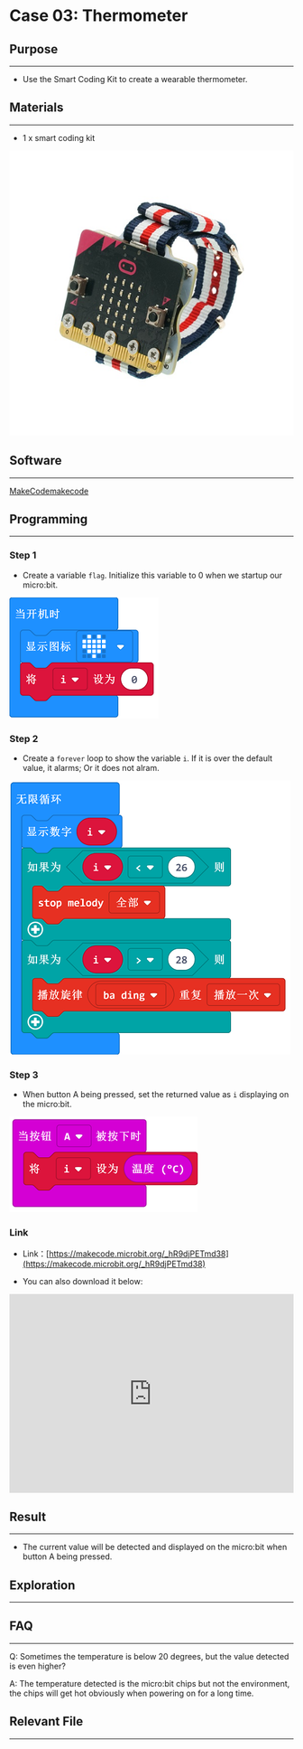 # Case 03: Thermometer

## Purpose
---
- Use the Smart Coding Kit to create a wearable thermometer. 

## Materials
---

- 1 x smart coding kit 




![](./images/smart_coding_kit_case_03_01.png)



## Software
---

[MakeCodemakecode](https://makecode.microbit.org/#)

## Programming
---
### Step 1

- Create a variable `flag`. Initialize this variable to 0 when we startup our micro:bit. 


![](./images/smart_coding_kit_case_03_02.png)



### Step 2

- Create a `forever` loop to show the variable `i`. If it is over the default value, it alarms; Or it does not alram. 




![](./images/smart_coding_kit_case_03_03.png)


### Step 3

- When button A being pressed, set the returned value as `i` displaying on the micro:bit. 


![](./images/smart_coding_kit_case_03_04.png)



### Link
- Link：[https://makecode.microbit.org/_hR9djPETmd38](https://makecode.microbit.org/_hR9djPETmd38)

- You can also download it below:

<div style="position:relative;height:0;padding-bottom:70%;overflow:hidden;"><iframe style="position:absolute;top:0;left:0;width:100%;height:100%;" src="https://makecode.microbit.org/#pub:_hR9djPETmd38" frameborder="0" sandbox="allow-popups allow-forms allow-scripts allow-same-origin"></iframe></div>  


## Result
---

- The current value will be detected and displayed on the micro:bit when button A being pressed. 


## Exploration
---


## FAQ
---
Q: Sometimes the temperature is below 20 degrees, but the value detected is even higher? 

A: The temperature detected is the micro:bit chips but not the environment, the chips will get hot obviously when powering on for a long time. 

## Relevant File
---


